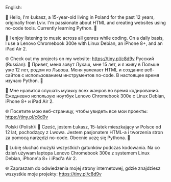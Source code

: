 English:

👋 Hello, I'm Łukasz, a 15-year-old living in Poland for the past 12 years, originally from Lviv. I'm passionate about HTML and creating websites using no-code tools. Currently learning Python. 🐍

🚀 I enjoy listening to music across all genres while coding. On a daily basis, I use a Lenovo Chromebook 300e with Linux Debian, an iPhone 8+, and an iPad Air 2.

🌐 Check out my projects on my website: https://tiny.pl/c8d9v
Русский (Russian):
👋 Привет, меня зовут Лукаш, мне 15 лет, и я живу в Польше уже 12 лет, родом из Львова. Меня увлекает HTML и создание веб-сайтов с использованием инструментов no-code. В настоящее время изучаю Python. 🐍

🚀 Мне нравится слушать музыку всех жанров во время кодирования. Ежедневно использую ноутбук Lenovo Chromebook 300e с Linux Debian, iPhone 8+ и iPad Air 2.

🌐 Посетите мою веб-страницу, чтобы увидеть все мои проекты: https://tiny.pl/c8d9v

Polski (Polish):
👋 Cześć, jestem Łukasz, 15-latek mieszkający w Polsce od 12 lat, pochodzący z Lwowa. Jestem pasjonatem HTML-a i tworzenia stron za pomocą narzędzi no-code. Obecnie uczę się Pythona. 🐍

🚀 Lubię słuchać muzyki wszystkich gatunków podczas kodowania. Na co dzień używam laptopa Lenovo Chromebook 300e z systemem Linux Debian, iPhone'a 8+ i iPad'a Air 2.

🌐 Zapraszam do odwiedzenia mojej strony internetowej, gdzie znajdziesz wszystkie moje projekty: https://tiny.pl/c8d9v
